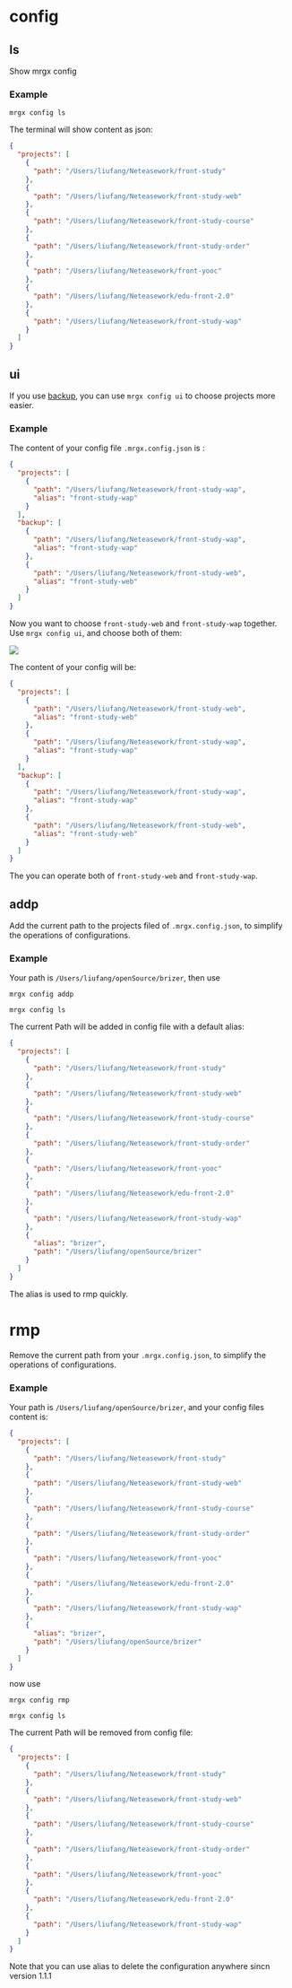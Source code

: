 # config

## ls

Show mrgx config

### Example
```
mrgx config ls
```

The terminal will show content as json:

``` json
{
  "projects": [
    {
      "path": "/Users/liufang/Neteasework/front-study"
    },
    {
      "path": "/Users/liufang/Neteasework/front-study-web"
    },
    {
      "path": "/Users/liufang/Neteasework/front-study-course"
    },
    {
      "path": "/Users/liufang/Neteasework/front-study-order"
    },
    {
      "path": "/Users/liufang/Neteasework/front-yooc"
    },
    {
      "path": "/Users/liufang/Neteasework/edu-front-2.0"
    },
    {
      "path": "/Users/liufang/Neteasework/front-study-wap"
    }
  ]
}
```

## ui

If you use [backup](./backup.md), you can use `mrgx config ui` to choose projects more easier.

### Example

The content of your config file `.mrgx.config.json` is :

``` json
{
  "projects": [
    {
      "path": "/Users/liufang/Neteasework/front-study-wap",
      "alias": "front-study-wap"
    }
  ],
  "backup": [
    {
      "path": "/Users/liufang/Neteasework/front-study-wap",
      "alias": "front-study-wap"
    },
    {
      "path": "/Users/liufang/Neteasework/front-study-web",
      "alias": "front-study-web"
    }
  ]
}
```

Now you want to choose `front-study-web` and `front-study-wap` together. Use `mrgx config ui`, and choose both of them:

<img src="https://raw.githubusercontent.com/brizer/graph-bed/master/img/20191107202703.png"/>

The content of your config will be:

``` json
{
  "projects": [
    {
      "path": "/Users/liufang/Neteasework/front-study-web",
      "alias": "front-study-web"
    },
    {
      "path": "/Users/liufang/Neteasework/front-study-wap",
      "alias": "front-study-wap"
    }
  ],
  "backup": [
    {
      "path": "/Users/liufang/Neteasework/front-study-wap",
      "alias": "front-study-wap"
    },
    {
      "path": "/Users/liufang/Neteasework/front-study-web",
      "alias": "front-study-web"
    }
  ]
}
```

The you can operate both of `front-study-web` and `front-study-wap`.


## addp

Add the current path to the projects filed of `.mrgx.config.json`, to simplify the operations of configurations.

### Example

Your path is `/Users/liufang/openSource/brizer`, then use 
```
mrgx config addp

mrgx config ls
```

The current Path will be added in config file with a default alias:

``` json
{
  "projects": [
    {
      "path": "/Users/liufang/Neteasework/front-study"
    },
    {
      "path": "/Users/liufang/Neteasework/front-study-web"
    },
    {
      "path": "/Users/liufang/Neteasework/front-study-course"
    },
    {
      "path": "/Users/liufang/Neteasework/front-study-order"
    },
    {
      "path": "/Users/liufang/Neteasework/front-yooc"
    },
    {
      "path": "/Users/liufang/Neteasework/edu-front-2.0"
    },
    {
      "path": "/Users/liufang/Neteasework/front-study-wap"
    },
    {
      "alias": "brizer",
      "path": "/Users/liufang/openSource/brizer"
    }
  ]
}
```

The alias is used to rmp quickly.

# rmp

Remove the current path from your `.mrgx.config.json`, to simplify the operations of configurations.



### Example

Your path is `/Users/liufang/openSource/brizer`, and your config files content is:
``` json
{
  "projects": [
    {
      "path": "/Users/liufang/Neteasework/front-study"
    },
    {
      "path": "/Users/liufang/Neteasework/front-study-web"
    },
    {
      "path": "/Users/liufang/Neteasework/front-study-course"
    },
    {
      "path": "/Users/liufang/Neteasework/front-study-order"
    },
    {
      "path": "/Users/liufang/Neteasework/front-yooc"
    },
    {
      "path": "/Users/liufang/Neteasework/edu-front-2.0"
    },
    {
      "path": "/Users/liufang/Neteasework/front-study-wap"
    },
    {
      "alias": "brizer",
      "path": "/Users/liufang/openSource/brizer"
    }
  ]
}
```

now use 
```
mrgx config rmp

mrgx config ls
```

The current Path will be removed from config file:

``` json
{
  "projects": [
    {
      "path": "/Users/liufang/Neteasework/front-study"
    },
    {
      "path": "/Users/liufang/Neteasework/front-study-web"
    },
    {
      "path": "/Users/liufang/Neteasework/front-study-course"
    },
    {
      "path": "/Users/liufang/Neteasework/front-study-order"
    },
    {
      "path": "/Users/liufang/Neteasework/front-yooc"
    },
    {
      "path": "/Users/liufang/Neteasework/edu-front-2.0"
    },
    {
      "path": "/Users/liufang/Neteasework/front-study-wap"
    }
  ]
}

```

Note that you can use alias to delete the configuration anywhere sincn version 1.1.1 

